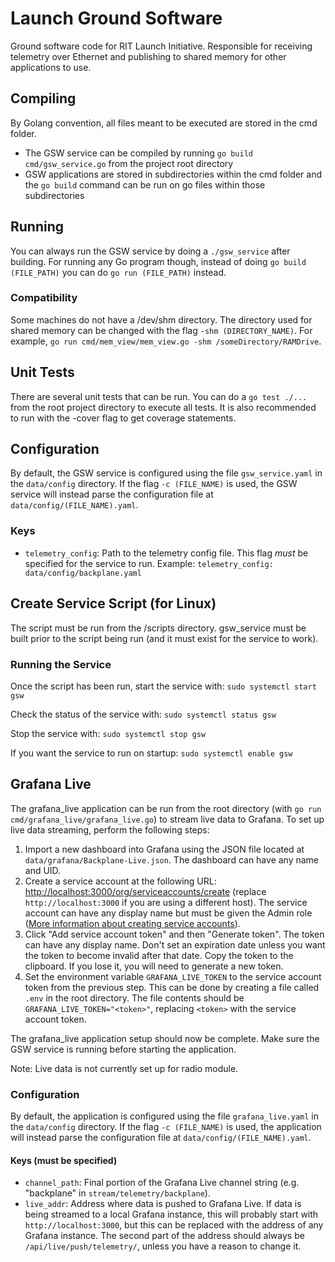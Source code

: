 # Launch Ground Software
Ground software code for RIT Launch Initiative. Responsible for receiving telemetry over Ethernet and publishing to shared memory for other applications to use.

## Compiling
By Golang convention, all files meant to be executed are stored in the cmd folder. 
* The GSW service can be compiled by running `go build cmd/gsw_service.go` from the project root directory
* GSW applications are stored in subdirectories within the cmd folder and the `go build` command can be run on go files within those subdirectories

## Running
You can always run the GSW service by doing a `./gsw_service` after building. For running any Go program though, instead of doing `go build (FILE_PATH)` you can do `go run (FILE_PATH)` instead.

### Compatibility
Some machines do not have a /dev/shm directory. The directory used for shared memory can be changed with the flag `-shm (DIRECTORY_NAME)`. For example, `go run cmd/mem_view/mem_view.go -shm /someDirectory/RAMDrive`.

## Unit Tests
There are several unit tests that can be run. You can do a `go test ./...` from the root project directory to execute all tests. It is also recommended to run with the -cover
flag to get coverage statements.

## Configuration
By default, the GSW service is configured using the file `gsw_service.yaml` in the `data/config` directory. If the flag `-c (FILE_NAME)` is used, the GSW service will instead parse the configuration file at `data/config/(FILE_NAME).yaml`.

### Keys
* `telemetry_config`: Path to the telemetry config file. This flag *must* be specified for the service to run. Example: `telemetry_config: data/config/backplane.yaml`

## Create Service Script (for Linux)
The script must be run from the /scripts directory.
gsw_service must be built prior to the script being run (and it must exist for the service to work).

### Running the Service
Once the script has been run, start the service with:
`sudo systemctl start gsw`

Check the status of the service with:
`sudo systemctl status gsw`

Stop the service with:
`sudo systemctl stop gsw`

If you want the service to run on startup:
`sudo systemctl enable gsw`

## Grafana Live
The grafana_live application can be run from the root directory (with `go run cmd/grafana_live/grafana_live.go`) to stream live data to Grafana.
To set up live data streaming, perform the following steps:
1. Import a new dashboard into Grafana using the JSON file located at `data/grafana/Backplane-Live.json`. The dashboard can have any name and UID.
2. Create a service account at the following URL: [http://localhost:3000/org/serviceaccounts/create](http://localhost:3000/org/serviceaccounts/create) (replace `http://localhost:3000` if you are using a different host).
The service account can have any display name but must be given the Admin role ([More information about creating service accounts](https://grafana.com/docs/grafana/latest/administration/service-accounts/)).
3. Click "Add service account token" and then "Generate token". The token can have any display name. Don't set an expiration date unless you want the token to become invalid after that date. 
Copy the token to the clipboard. If you lose it, you will need to generate a new token.
4. Set the environment variable `GRAFANA_LIVE_TOKEN` to the service account token from the previous step. This can be done by creating a file called `.env` in the root directory.
The file contents should be `GRAFANA_LIVE_TOKEN="<token>"`, replacing `<token>` with the service account token.

The grafana_live application setup should now be complete. Make sure the GSW service is running before starting the application.

Note: Live data is not currently set up for radio module.

### Configuration
By default, the application is configured using the file `grafana_live.yaml` in the `data/config` directory. If the flag `-c (FILE_NAME)` is used, the application will instead parse the configuration file at `data/config/(FILE_NAME).yaml`.

#### Keys (must be specified)
* `channel_path`: Final portion of the Grafana Live channel string (e.g. "backplane" in `stream/telemetry/backplane`).
* `live_addr`: Address where data is pushed to Grafana Live. If data is being streamed to a local Grafana instance,
this will probably start with `http://localhost:3000`, but this can be replaced with the address of any Grafana instance.
The second part of the address should always be `/api/live/push/telemetry/`, unless you have a reason to change it.